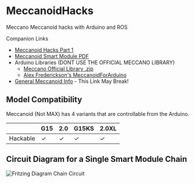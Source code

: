 # MeccanoidHacks
 Meccano Meccanoid hacks with Arduino and ROS
 
 Companion Links
- [Meccanoid Hacks Part 1](https://mrsiefensrobotemporium.com/blogs/2022/October/meccanoidHackspt1.html?)  
- [Meccanoid Smart Module PDF](https://mrsiefensrobotemporium.com/downloads/Meccano_SmartModuleProtocols_2015.pdf) 
- Arduino Libraries (DONT USE THE OFFICIAL MECCANO LIBRARY)
  - [Meccano Official Library .zip](https://mrsiefensrobotemporium.com/downloads/meccanoid-library.zip)
  - [Alex Frederickson's MeccanoidForArduino](https://github.com/alexfrederiksen/MeccanoidForArduino)  
- [General Meccanoid Info](http://intl.meccano.com/meccanoid-about) - This Link May Break!

## Model Compatibility

Meccanoid (Not MAX) has 4 variants that are controllable from the Arduino. 

|                |G15                          |2.0                        |G15KS                          |2.0XL                        |
|----------------|-------------------------------|-----------------------------|-------------------------------|-----------------------------|
|Hackable|✓            |✓            |✓      |✓            |
 
## Circuit Diagram for a Single Smart Module Chain
![Fritzing Diagram Chain Circuit](https://mrsiefensrobotemporium.com/images/blogImages/Meccanoid%20LED%20Circuit.png)

